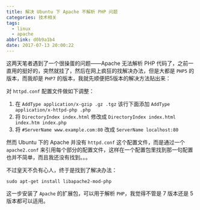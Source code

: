 ```yaml
---
title: 解决 Ubuntu 下 Apache 不解析 PHP 问题
categories: 技术相关
tags:
  - linux
  - apache
abbrlink: d0b9a1b4
date: 2017-07-13 20:00:22
---
```

这两天笔者遇到了一个很操蛋的问题——Apache 无法解析 PHP 代码了，之前一直用的挺好的，突然就挂了，然后在网上疯狂的找解决办法，但是大都是 `PHP5` 的版本，而我却是 `PHP7` 的版本，我就先顺便把5版本的解决方法贴出来：

对 `httpd.conf` 配置文件做如下调整：

1. 在 `AddType application/x-gzip .gz .tgz` 该行下面添加 `AddType application/x-httpd-php .php`
2. 将 `DirectoryIndex index.html` 修改成 `DirectoryIndex index.html index.htm index.php`
3. 将 `#ServerName www.example.com:80` 改成 `ServerName localhost:80`

然而 Ubuntu 下的 Apache 并没有 `httpd.conf` 这个配置文件，而是通过一个 `apache2.conf` 来引用每个部分的配置文件，这样在一个配置包里找到那一句配置也并不简单，而且我还没有找到。。。

不过皇天不负有心人，终于是找到了解决办法：

```shell
sudo apt-get install libapache2-mod-php
```

这一步安装了 `Apache` 的扩展包，可以用于解析 `PHP`，我觉得不管是 7 版本还是 5 版本都可以适用。
